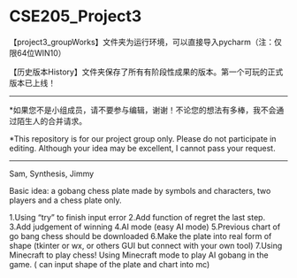 # CSE205_Project3

【project3_groupWorks】文件夹为运行环境，可以直接导入pycharm（注：仅限64位WIN10）

【历史版本History】文件夹保存了所有有阶段性成果的版本。第一个可玩的正式版本已上线！

------------------------------------------------------------------------------------------------------------------------------------------------------------------------------

*如果您不是小组成员，请不要参与编辑，谢谢！不论您的想法有多棒，我不会通过陌生人的合并请求。

*This repository is for our project group only. Please do not participate in editing. Although your idea may be excellent, I cannot pass your request.

------------------------------------------------------------------------------------------------------------------------------------------------------------------------------

Sam, Synthesis, Jimmy

Basic idea: a gobang chess plate made by symbols and characters, two players and a chess plate only.

1.Using “try” to finish input error
2.Add function of regret the last step.
3.Add judgement of winning
4.AI mode (easy AI mode)
5.Previous chart of go bang chess should be downloaded
6.Make the plate into real form of shape (tkinter or wx, or others GUI but connect with your own tool)
7.Using Minecraft to play chess! Using Minecraft mode to play AI gobang in the game. ( can input shape of the plate and chart into mc)
